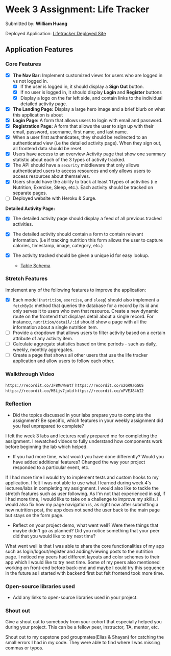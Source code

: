 # Week 3 Assignment: Life Tracker

Submitted by: **William Huang**

Deployed Application: [Lifetracker Deployed Site](ADD_LINK_HERE)

## Application Features

### Core Features

- [X] **The Nav Bar:** Implement customized views for users who are logged in vs not logged in.
  - [X] If the user is logged in, it should display a **Sign Out** button. 
  - [X] If no user is logged in, it should display **Login** and **Register** buttons
  - [X] Display a logo on the far left side, and contain links to the individual detailed activity page. 
- [X] **The Landing Page:** Display a large hero image and a brief blurb on what this application is about
- [X] **Login Page:** A form that allows users to login with email and password.
- [X] **Registration Page:** A form that allows the user to sign up with their email, password, username, first name, and last name.
- [X] When a user first authenticates, they should be redirected to an authenticated view (i.e the detailed activity page). When they sign out, all frontend data should be reset.
- [X] Users have access to an overview Activity page that show one summary statistic about each of the 3 types of activity tracked.
- [X] The API should have a `security` middleware that only allows authenticated users to access resources and only allows users to access resources about themselves. 
- [X] Users should have the ability to track at least **1** types of activities (i.e Nutrition, Exercise, Sleep, etc.). Each activity should be tracked on separate pages.
- [ ] Deployed website with Heroku & Surge. 

**Detailed Activity Page:**
- [X] The detailed activity page should display a feed of all previous tracked activities.
- [X] The detailed activity should contain a form to contain relevant information. (i.e if tracking nutrition this form allows the user to capture calories, timestamp, image, category, etc.) 
- [X] The activity tracked should be given a unique id for easy lookup.

  * [Table Schema](https://github.com/WilliamHuangg/lifetracker-api/blob/main/lifetracker-schema.sql) 

### Stretch Features

Implement any of the following features to improve the application:
- [X] Each model (`nutrition`, `exercise`, and `sleep`) should also implement a `fetchById` method that queries the database for a record by its id and only serves it to users who own that resource. Create a new dynamic route on the frontend that displays detail about a single record. For instance, `nutrition/detail/:id` should show a page with all the information about a single nutrition item.
- [ ] Provide a dropdown that allows users to filter activity based on a certain attribute of any activity item.
- [ ] Calculate aggregate statistics based on time periods - such as daily, weekly, monthly aggregates.
- [ ] Create a page that shows all other users that use the life tracker application and allow users to follow each other.

### Walkthrough Video

`https://recordit.co/JF8MuWvWtT`
`https://recordit.co/o2GR9aGGUS`
`https://recordit.co/M5Ljv7jxLd`
`https://recordit.co/oFVEJ84hI2`

### Reflection

* Did the topics discussed in your labs prepare you to complete the assignment? Be specific, which features in your weekly assignment did you feel unprepared to complete?

I felt the week 3 labs and lectures really prepared me for completing the assignment. I rewatched videos to fully understand how components work before beginning the lab which helped.

* If you had more time, what would you have done differently? Would you have added additional features? Changed the way your project responded to a particular event, etc.
  
If I had more time I would try to implement tests and custom hooks to my application. I felt I was not able to use what I learned during week 4's lectures/labs in completing my assignment. I would also like to tackle the stretch features such as user following. As I'm not that experienced in sql, if I had more time, I would like to take on a challenge to improve my skills. I would also fix how my page navigation is, as right now after submitting a new nutrition post, the app does not send the user back to the main page but stays on the form page. 

* Reflect on your project demo, what went well? Were there things that maybe didn't go as planned? Did you notice something that your peer did that you would like to try next time?

What went well is that I was able to share the core functionalities of my app such as login/logout/register and adding/viewing posts to the nutrition page. I noticed my peers had different layouts and color schemes to their app which I would like to try next time. Some of my peers also mentioned working on front-end before back-end and maybe I could try this sequence in the future as I started with backend first but felt frontend took more time.

### Open-source libraries used

- Add any links to open-source libraries used in your project.

### Shout out

Give a shout out to somebody from your cohort that especially helped you during your project. This can be a fellow peer, instructor, TA, mentor, etc.

Shout out to my capstone pod groupmates(Elias & Shayan) for catching the small errors I had in my code. They were able to find where I was missing commas or typos.